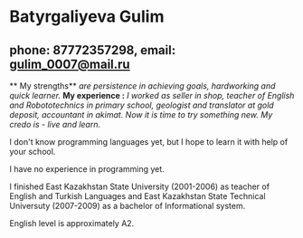 # Batyrgaliyeva Gulim #
## phone: 87772357298, email: gulim_0007@mail.ru ##

** My strengths** *are persistence in achieving goals, hardworking and quick learner.*
**My experience :** *I worked as  seller in shop, teacher of English and Robototechnics in primary school, geologist and translator at gold deposit, accountant in akimat. Now it is time to try something new. My credo is - live and learn.*

I don't know programming languages yet, but I hope to learn it with help of your school.

I have no experience in programming yet.

I finished East Kazakhstan State University (2001-2006) as teacher of English and Turkish Languages and East Kazakhstan State Technical Universuty (2007-2009) as a bachelor of Informational system.

English level is approximately A2.



